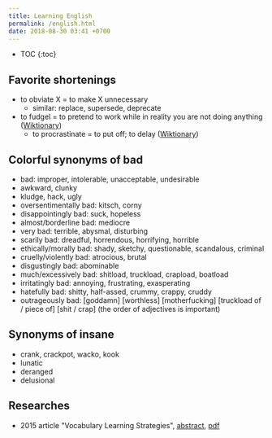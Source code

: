 ```yaml
---
title: Learning English
permalink: /english.html
date: 2018-08-30 03:41 +0700
---
```


- TOC
{:toc}

## Favorite shortenings

- to obviate X = to make X unnecessary
    - similar: replace, supersede, deprecate
- to fudgel = to pretend to work while in reality you are not doing anything ([Wiktionary](https://en.wiktionary.org/wiki/fudgel))
    - to procrastinate = to put off; to delay ([Wiktionary](https://en.wiktionary.org/wiki/procrastinate))

## Colorful synonyms of bad

- bad: improper, intolerable, unacceptable, undesirable
- awkward, clunky
- kludge, hack, ugly
- oversentimentally bad: kitsch, corny
- disappointingly bad: suck, hopeless
- almost/borderline bad: mediocre
- very bad: terrible, abysmal, disturbing
- scarily bad: dreadful, horrendous, horrifying, horrible
- ethically/morally bad: shady, sketchy, questionable, scandalous, criminal
- cruelly/violently bad: atrocious, brutal
- disgustingly bad: abominable
- much/excessively bad: shitload, truckload, crapload, boatload
- irritatingly bad: annoying, frustrating, exasperating
- hatefully bad: shitty, half-assed, crummy, crappy, cruddy
- outrageously bad: [goddamn] [worthless] [motherfucking] [truckload of / piece of] [shit / crap]
(the order of adjectives is important)

## Synonyms of insane

- crank, crackpot, wacko, kook
- lunatic
- deranged
- delusional

## Researches

- 2015 article "Vocabulary Learning Strategies",
[abstract](https://jyx.jyu.fi/handle/123456789/49945),
[pdf](https://jyx.jyu.fi/bitstream/handle/123456789/49945/vls.pdf)
